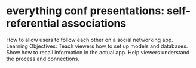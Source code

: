 # everything conf presentations: self-referential associations
How to allow users to follow each other on a social networking app.
Learning Objectives: Teach viewers how to set up models and databases. Show how to recall information in the actual app. Help viewers understand the process and connections.
